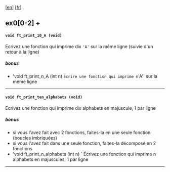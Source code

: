 [[en](https://github.com/akabab/42.0/blob/master/j02.en.md)]
[[fr](https://github.com/akabab/42.0/blob/master/j02.fr.md)]

## ex0[0-2] +

#### `void ft_print_10_A (void)`
Ecrivez une fonction qui imprime dix `'A'` sur la même ligne (suivie d'un retour à la ligne)

##### bonus
- 'void ft_print_n_A (int n) `
Ecrire une fonction qui imprime n `'A'` sur la même ligne

----

#### `void ft_print_ten_alphabets (void)`
Ecrivez une fonction qui imprime dix alphabets en majuscule, 1 par ligne

##### bonus
- si vous l'avez fait avec 2 fonctions, faites-la en une seule fonction (boucles imbriquées)
- si vous l'avez fait dans une seule fonction, faites-la décomposé en 2 fonctions
- 'void ft_print_n_alphabets (int n) `
Écrivez une fonction qui imprime n alphabets en majuscules, 1 par ligne

----

